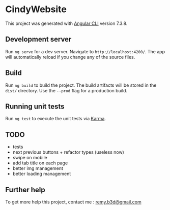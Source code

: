 # CindyWebsite

This project was generated with [Angular CLI](https://github.com/angular/angular-cli) version 7.3.8.

## Development server

Run `ng serve` for a dev server. Navigate to `http://localhost:4200/`. The app will automatically reload if you change any of the source files.

## Build

Run `ng build` to build the project. The build artifacts will be stored in the `dist/` directory. Use the `--prod` flag for a production build.

## Running unit tests

Run `ng test` to execute the unit tests via [Karma](https://karma-runner.github.io).

## TODO
* tests
* next previous buttons + refactor types (useless now)
* swipe on mobile
* add tab title on each page
* better img management
* better loading management

## Further help

To get more help this project, contact me : [remy.b3d@gmail.com](mailto:remy.b3d@gmail.com)
